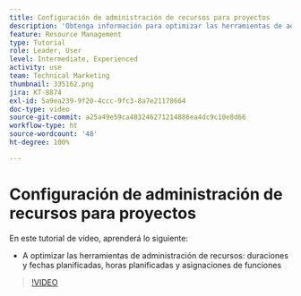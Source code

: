 ```yaml
---
title: Configuración de administración de recursos para proyectos
description: 'Obtenga información para optimizar las herramientas de administración de recursos: duraciones y fechas planificadas, horas planificadas y asignaciones de funciones de trabajo.'
feature: Resource Management
type: Tutorial
role: Leader, User
level: Intermediate, Experienced
activity: use
team: Technical Marketing
thumbnail: 335162.png
jira: KT-8874
exl-id: 5a9ea239-9f20-4ccc-9fc3-8a7e21178664
doc-type: video
source-git-commit: a25a49e59ca483246271214886ea4dc9c10e8d66
workflow-type: ht
source-wordcount: '48'
ht-degree: 100%

---
```


# Configuración de administración de recursos para proyectos

En este tutorial de vídeo, aprenderá lo siguiente:

* A optimizar las herramientas de administración de recursos: duraciones y fechas planificadas, horas planificadas y asignaciones de funciones

>[!VIDEO](https://video.tv.adobe.com/v/335162/?quality=12&learn=on)
